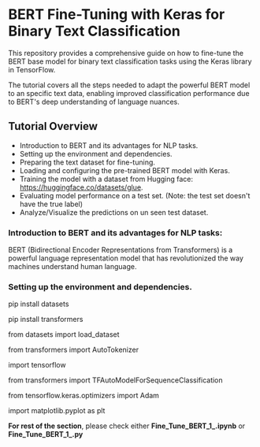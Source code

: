 # BERT Fine-Tuning with Keras for Binary Text Classification

This repository provides a comprehensive guide on how to fine-tune the BERT base model for binary text classification tasks using the Keras library in TensorFlow. 

The tutorial covers all the steps needed to adapt the powerful BERT model to an specific text data, enabling improved classification performance due to BERT's deep understanding of language nuances.

## Tutorial Overview

- Introduction to BERT and its advantages for NLP tasks.
- Setting up the environment and dependencies.
- Preparing the text dataset for fine-tuning.
- Loading and configuring the pre-trained BERT model with Keras.
- Training the model with a dataset from Hugging face: https://huggingface.co/datasets/glue.
- Evaluating model performance on a test set. (Note: the test set doesn't have the true label)
- Analyze/Visualize the predictions on un seen test dataset. 

### Introduction to BERT and its advantages for NLP tasks:
BERT (Bidirectional Encoder Representations from Transformers) is a powerful language representation model that has revolutionized the way machines understand human language.

### Setting up the environment and dependencies.

pip install datasets

pip install transformers

from datasets import load_dataset

from transformers import AutoTokenizer

import tensorflow

from transformers import TFAutoModelForSequenceClassification

from tensorflow.keras.optimizers import Adam

import matplotlib.pyplot as plt

**For rest of the section**, please check either **Fine_Tune_BERT_1_.ipynb** or **Fine_Tune_BERT_1_.py**
